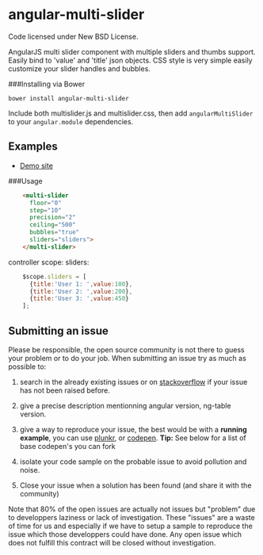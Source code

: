 angular-multi-slider
===================

Code licensed under New BSD License.

AngularJS multi slider component with multiple sliders and thumbs support. Easily bind to 'value' and 'title' json objects. 
CSS style is very simple easily customize your slider handles and bubbles.

###Installing via Bower
```
bower install angular-multi-slider
```
Include both multislider.js and multislider.css, then add `angularMultiSlider` to your `angular.module` dependencies.

## Examples

* [Demo site](http://keithfimreite.com/angular-multi-slider-directive.aspx)

###Usage
```html
    <multi-slider
      floor="0"
      step="10"
      precision="2"
      ceiling="500"
      bubbles="true"
      sliders="sliders">
    </multi-slider>
```
controller scope:
sliders:
```js
    $scope.sliders = [
      {title:'User 1: ',value:100},
      {title:'User 2: ',value:200},
      {title:'User 3: ',value:450}
    ];
```


## Submitting an issue

Please be responsible, the open source community is not there to guess your problem or to do your job. When submitting an issue try as much as possible to:

1. search in the already existing issues or on [stackoverflow](http://stackoverflow.com/questions/tagged/ngtable?sort=newest&pageSize=30) if your issue has not been raised before.

2. give a precise description mentionning angular version, ng-table version.

3. give a way to reproduce your issue, the best would be with a <strong>running example</strong>, you can use [plunkr](http://plnkr.co/), or [codepen](http://codepen.io/). **Tip:** See below for a list of base codepen's you can fork

4. isolate your code sample on the probable issue to avoid pollution and noise.

5. Close your issue when a solution has been found (and share it with the community)

Note that 80% of the open issues are actually not issues but "problem" due to developpers laziness or lack of investigation. These "issues" are a waste of time for us and especially if we have to setup a sample to reproduce the issue which those developpers could have done. Any open issue which does not fulfill this contract will be closed without investigation.
